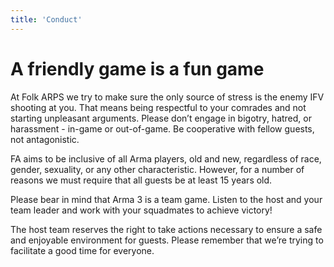 ```yaml
---
title: 'Conduct'
---
```


# A friendly game is a fun game

At Folk ARPS we try to make sure the only source of stress is the enemy IFV shooting at you. That means being respectful to your comrades and not starting unpleasant arguments. Please don’t engage in bigotry, hatred, or harassment - in-game or out-of-game. Be cooperative with fellow guests, not antagonistic.

FA aims to be inclusive of all Arma players, old and new, regardless of race, gender, sexuality, or any other characteristic. However, for a number of reasons we must require that all guests be at least 15 years old.

Please bear in mind that Arma 3 is a team game. Listen to the host and your team leader and work with your squadmates to achieve victory!

The host team reserves the right to take actions necessary to ensure a safe and enjoyable environment for guests. Please remember that we’re trying to facilitate a good time for everyone.
